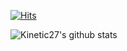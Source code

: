 [![Hits](https://hits.seeyoufarm.com/api/count/incr/badge.svg?url=https%3A%2F%2Fgithub.com%2Fyerori&count_bg=%2391C8F3&title_bg=%23555555&icon=&icon_color=%23E7E7E7&title=yerori%27s+hits&edge_flat=false)](https://hits.seeyoufarm.com)

![Kinetic27's github stats](https://github-readme-stats.vercel.app/api?username=Kinetic27&show_icons=true)
